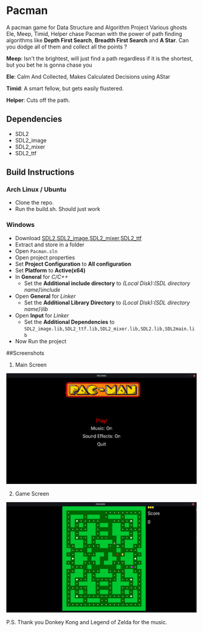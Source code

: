 # Pacman

A pacman game for Data Structure and Algorithm Project
Various ghosts Ele, Meep, Timid, Helper chase Pacman with the power of path finding algorithms like **Depth First Search**, **Breadth First Search** and **A Star**.
Can you dodge all of them and collect all the points ?

**Meep**: Isn't the brightest, will just find a path regardless if it is the shortest, but you bet he is gonna chase you

**Ele**: Calm And Collected, Makes Calculated Decisions using AStar

**Timid**: A smart fellow, but gets easily flustered.

**Helper**: Cuts off the path.

## Dependencies

- SDL2
- SDL2_image
- SDL2_mixer
- SDL2_ttf

## Build Instructions

### Arch Linux / Ubuntu

- Clone the repo.
- Run the build.sh. Should just work

### Windows

- Download [SDL2](https://www.libsdl.org/download-2.0.php),[SDL2_image](https://www.libsdl.org/projects/SDL_image/),[SDL2_mixer](https://www.libsdl.org/projects/SDL_mixer/),[SDL2_ttf](https://www.dll4free.com/sdl2_ttf.dll.html) 
- Extract and store in a folder
- Open  ``Pacman.sln``  
- Open project properties
- Set **Project Configuration** to **All configuration**
- Set **Platform** to **Active(x64)**
- In **General** for *C/C++*
  - Set the **Additional include directory** to *(Local Disk):\(SDL directory name)\include*
- Open **General** for *Linker*
  - Set the  **Additional Library Directory** to *(Local Disk):\(SDL directory name)\lib*
- Open **Input** for *Linker*
  - Set the **Additional Dependencies** to ``SDL2_image.lib,SDL2_ttf.lib,SDL2_mixer.lib,SDL2.lib,SDL2main.lib``
- Now Run the project

##Screenshots

1. Main Screen

![This is an image](https://github.com/suban244/Pacman/blob/main/Screenshots/screenshot1.png)

2. Game Screen

![This is an image](https://github.com/suban244/Pacman/blob/main/Screenshots/screenshot2.png)














P.S. Thank you Donkey Kong and Legend of Zelda for the music.
